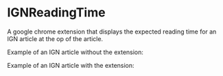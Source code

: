 # IGNReadingTime

A google chrome extension that displays the expected reading time for an IGN article at the op of the article.

Example of an IGN article without the extension:


Example of an IGN article with the extension:
